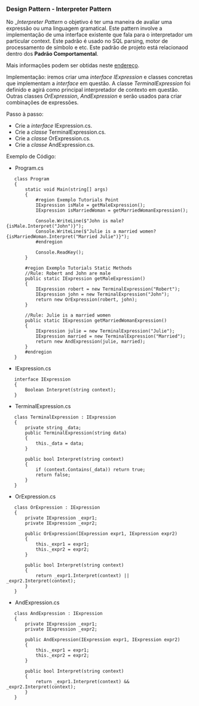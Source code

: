 ﻿### Design Pattern - Interpreter Pattern

No __Interpreter Pattern_ o objetivo é ter uma maneira de avaliar uma expressão ou uma linguagem gramatical. Este pattern involve a implementação de uma
interface existente que fala para o interpretador um particular context. Este padrão é usado no SQL parsing, motor de processamento de símbolo e etc.
Este padrão de projeto está relacionaod dentro dos __Padrão Comportamental__.

Mais informações podem ser obtidas neste [endereço](https://www.tutorialspoint.com/design_pattern/interpreter_pattern.htm).

Implementação: iremos criar uma _interface IExpression_ e classes concretas que implementam a _interface_ em questão. A classe _TerminalExpression_ foi 
definido e agirá como principal interpretador de contexto em questão. Outras classes _OrExpression_, _AndExpression_ e serão usados para criar combinações de expressões.

Passo à passo:
 * Crie a _interface_ IExpression.cs.
 * Crie a _classe_ TerminalExpression.cs.
 * Crie a _classe_ OrExpression.cs.
 * Crie a _classe_ AndExpression.cs.

Exemplo de Código:

 * Program.cs
 ```
    class Program
    {
        static void Main(string[] args)
        {
            #region Exemplo Tutorials Point
            IExpression isMale = getMaleExpression();
            IExpression isMarriedWoman = getMarriedWomanExpression();

            Console.WriteLine($"John is male? {isMale.Interpret("John")}");
            Console.WriteLine($"Julie is a married women? {isMarriedWoman.Interpret("Married Julie")}");
            #endregion

            Console.ReadKey();
        }

        #region Exemplo Tutorials Static Methods
        //Rule: Robert and John are male
        public static IExpression getMaleExpression()
        {
            IExpression robert = new TerminalExpression("Robert");
            IExpression john = new TerminalExpression("John");
            return new OrExpression(robert, john);
        }

        //Rule: Julie is a married women
        public static IExpression getMarriedWomanExpression()
        {
            IExpression julie = new TerminalExpression("Julie");
            IExpression married = new TerminalExpression("Married");
            return new AndExpression(julie, married);
        }
        #endregion
    }
 ```

 * IExpression.cs
 ```
    interface IExpression
    {
        Boolean Interpret(string context);
    }
 ```

 * TerminalExpression.cs
 ```
    class TerminalExpression : IExpression
    {
        private string _data;
        public TerminalExpression(string data)
        {
            this._data = data;
        }

        public bool Interpret(string context)
        {
            if (context.Contains(_data)) return true;
            return false;
        }
    }
 ```

 * OrExpression.cs
 ```
    class OrExpression : IExpression
    {
        private IExpression _expr1;
        private IExpression _expr2;

        public OrExpression(IExpression expr1, IExpression expr2)
        {
            this._expr1 = expr1;
            this._expr2 = expr2;
        }

        public bool Interpret(string context)
        {
            return _expr1.Interpret(context) || _expr2.Interpret(context);
        }
    }
 ```

 * AndExpression.cs
 ```
	class AndExpression : IExpression
    {
        private IExpression _expr1;
        private IExpression _expr2;

        public AndExpression(IExpression expr1, IExpression expr2)
        {
            this._expr1 = expr1;
            this._expr2 = expr2;
        }

        public bool Interpret(string context)
        {
            return _expr1.Interpret(context) && _expr2.Interpret(context);
        }
    }
 ```